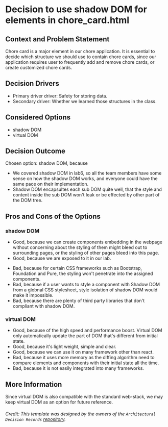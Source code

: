 # Decision to use shadow DOM for elements in chore_card.html

## Context and Problem Statement

Chore card is a major element in our chore application. It is essential to decide which structure we should use to contain chore cards, since our application requires user to frequently add and remove chore cards, or create customized chore cards. 

<!-- This is an optional element. Feel free to remove. -->
## Decision Drivers

* Primary driver driver: Safety for storing data.
* Secondary driver: Whether we learned those structures in the class.

## Considered Options

* shadow DOM
* virtual DOM

## Decision Outcome

Chosen option: shadow DOM, because
- We covered shadow DOM in lab6, so all the team members have some sense on how the shadow DOM works, and everyone could have the same pace on their implementation. 
- Shadow DOM encapsultes each sub DOM quite well, that the style and content inside the sub DOM won't leak or be effected by other part of the DOM tree. 


<!-- This is an optional element. Feel free to remove. -->
## Pros and Cons of the Options

### shadow DOM

<!-- This is an optional element. Feel free to remove. -->

* Good, because we can create components embedding in the webpage without concerning about the styling of them might bleed out to surrounding pages, or the styling of other pages bleed into this page. 
* Good, because we are exposed to it in our lab. 
<!-- use "neutral" if the given argument weights neither for good nor bad -->
* Bad, because for certain CSS frameworks such as Bootstrap, Foundation and Pure, the styling won't penetrate into the assigned components. 
* Bad, because if a user wants to style a component with Shadow DOM from a globnal CSS stylesheet, style isolation of shadow DOM would make it impossible. 
* Bad, because there are plenty of third party libraries that don't compliant with shadow DOM. 

### virtual DOM

* Good, because of the high speed and performance boost. Virtual DOM only automatically update the part of DOM that's different from initial state. 
* Good, because it's light weight, simple and clear. 
* Good, because we can use it on many framework other than react. 
* Bad, because it uses more memory as the diffing algorithm need to compare elements and components with their initial state all the time. 
* Bad, because it is not easily integrated into many frameworks. 

<!-- This is an optional element. Feel free to remove. -->
## More Information

Since virtual DOM is also compatible with the standard web-stack, we may keep virtual DOM as an option for future reference. 
 
###### Credit: This template was designed by the owners of the `Architectural Decision Records` [repository](https://github.com/adr/madr/blob/main/template/adr-template.md). 
